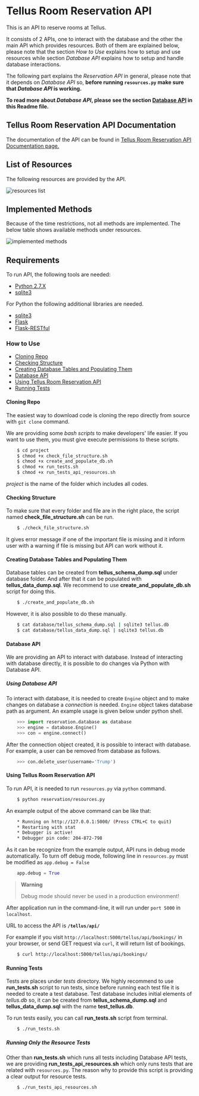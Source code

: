 # Tellus Room Reservation API

This is an API to reserve rooms at Tellus.

It consists of 2 APIs, one to interact with the database and the other the main API which provides resources.
Both of them are explained below, please note that the section *How to Use* explains 
how to setup and use resources while section *Database API* explains how to setup and handle 
database interactions.

The following part explains the *Reservation API* in general, please note that it depends on 
*Database API* so, **before running `resources.py` make sure that *Database API* is working.** 

**To read more about *Database API*, please see the section [Database API](#markdown-header-database-api) in this Readme file.**

## Tellus Room Reservation API Documentation

The documentation of the API can be found in 
[Tellus Room Reservation API Documentation page.](http://docs.tellusreservationapi.apiary.io/#)

## List of Resources

The following resources are provided by the API.

![resources list](/projects/PWP14/repos/project/raw/documentation/resources_list.png)

## Implemented Methods

Because of the time restrictions, not all methods are implemented. 
The below table shows available methods under resources.

![implemented methods](/projects/PWP14/repos/project/raw/documentation/methods.png)


## Requirements

To run API, the following tools are needed:

* [Python 2.7.X](https://www.python.org/download/releases/2.7/)
* [sqlite3](https://www.sqlite.org/)

For Python the following additional libraries are needed.

* [sqlite3](https://docs.python.org/2/library/sqlite3.html)
* [Flask](http://flask.pocoo.org/)
* [Flask-RESTful](https://flask-restful.readthedocs.io/en/0.3.5/)

### How to Use

* [Cloning Repo](#markdown-header-cloning-repo)
* [Checking Structure](#markdown-header-checking-structure)
* [Creating Database Tables and Populating Them](#markdown-header-creating-database-tables-and-populating-them)
* [Database API](#markdown-header-using-database-api)
* [Using Tellus Room Reservation API](#markdown-header-using-tellus-room-reservation-api)
* [Running Tests](#markdown-header-running-tests)

#### Cloning Repo

The easiest way to download code is cloning the repo directly from source 
with `git clone` command.

We are providing some _bash scripts_ to make developers' life easier.
If you want to use them, you must give execute permissions to these scripts.

```bash
    $ cd project
    $ chmod +x check_file_structure.sh
    $ chmod +x create_and_populate_db.sh
    $ chmod +x run_tests.sh
    $ chmod +x run_tests_api_resources.sh
```

_project_ is the name of the folder which includes all codes.

#### Checking Structure

To make sure that every folder and file are in the right place, the script
named **check_file_structure.sh** can be run.

```bash
    $ ./check_file_structure.sh
```

It gives error message if one of the important file is missing and it inform 
user with a warning if file is missing but API can work without it.

#### Creating Database Tables and Populating Them

Database tables can be created from **tellus_schema_dump.sql** under database
folder. And after that it can be populated with **tellus_data_dump.sql**.
We recommend to use **create_and_populate_db.sh** script for doing this.

```bash
    $ ./create_and_populate_db.sh
```

However, it is also possible to do these manually.

```bash
    $ cat database/tellus_schema_dump.sql | sqlite3 tellus.db
    $ cat database/tellus_data_dump.sql | sqlite3 tellus.db
```


#### Database API

We are providing an API to interact with database. Instead of interacting with 
database directly, it is possible to do changes via Python with Database API.

##### Using Database API

To interact with database, it is needed to create `Engine` object and to make
changes on database a _connection_ is needed. `Engine` object takes database 
path as argument. An example usage is given below under python shell.

```python
    >>> import reservation.database as database
    >>> engine = database.Engine()
    >>> con = engine.connect()
```

After the connection object created, it is possible to interact with database.
For example, a user can be removed from database as follows.

```python
    >>> con.delete_user(username='Trump')
```

#### Using Tellus Room Reservation API

To run API, it is needed to run `resources.py` via `python` command. 

```bash
    $ python reservation/resources.py
```

An example output of the above command can be like that:

```bash
    * Running on http://127.0.0.1:5000/ (Press CTRL+C to quit)
    * Restarting with stat
    * Debugger is active!
    * Debugger pin code: 204-872-798
```

As it can be recognize from the example output, API runs in debug mode 
automatically. To turn off debug mode, following line in `resources.py` 
must be modified as `app.debug = False`

```python
    app.debug = True
```

> **Warning**
>
> Debug mode should never be used in a production environment!

After application run in the command-line, it will run under `port 5000` in `localhost`.

URL to access the API is **`/tellus/api/`**

For example if you visit `http://localhost:5000/tellus/api/bookings/` 
in your browser, or send GET request via `curl`, it will return list of bookings.

```bash
    $ curl http://localhost:5000/tellus/api/bookings/
```

#### Running Tests

Tests are places under _tests_ directory. We highly recommend to use 
**run_tests.sh** script to run tests, since before running each test file
it is needed to create a test database. Test database includes initial elements 
of _tellus.db_ so, it can be created from **tellus_schema_dump.sql** and 
**tellus_data_dump.sql** with the name **test_tellus.db**.

To run tests easily, you can call **run_tests.sh** script from terminal.

```bash
    $ ./run_tests.sh
```

##### Running Only the Resource Tests

Other than **run_tests.sh** which runs all tests including Database API tests, 
we are providing **run_tests_api_resources.sh** which only runs tests that 
are related with `resources.py`. The reason why to provide this script is 
providing a clear output for resource tests.

```bash
    $ ./run_tests_api_resources.sh
```